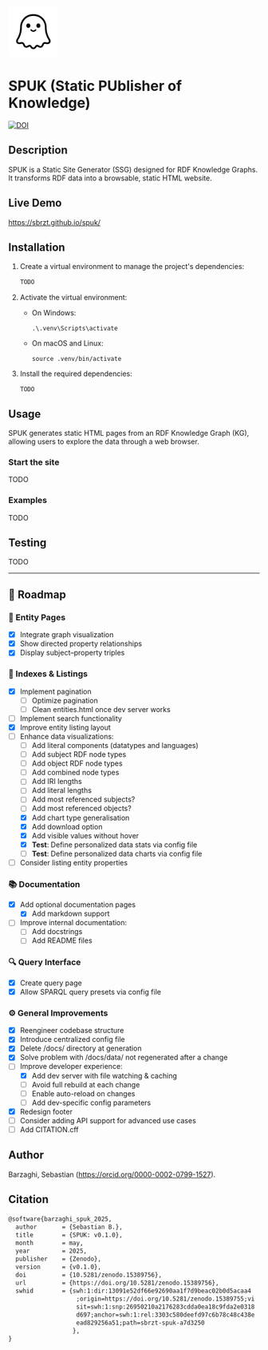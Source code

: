 <img src="static/img/logo.svg" alt="logo" width="100" height="auto"/>

# SPUK (Static PUblisher of Knowledge)

[![DOI](https://zenodo.org/badge/DOI/10.5281/zenodo.15389756.svg)](https://doi.org/10.5281/zenodo.15389756)

## Description

SPUK is a Static Site Generator (SSG) designed for RDF Knowledge Graphs. It transforms RDF data into a browsable, static HTML website.

## Live Demo

https://sbrzt.github.io/spuk/

## Installation

1. Create a virtual environment to manage the project's dependencies:

    ```bash
    TODO
    ```

2. Activate the virtual environment:

    * On Windows:
    
        ```
        .\.venv\Scripts\activate
        ```

    * On macOS and Linux:

        ```
        source .venv/bin/activate
        ```

3. Install the required dependencies:

    ```
    TODO
    ```

## Usage

SPUK generates static HTML pages from an RDF Knowledge Graph (KG), allowing users to explore the data through a web browser.

### Start the site

TODO

### Examples

TODO

## Testing

TODO

---

## 🚧 Roadmap

### 🧠 Entity Pages

* [x] Integrate graph visualization
* [x] Show directed property relationships
* [x] Display subject–property triples

### 📂 Indexes & Listings

* [x] Implement pagination
  * [ ] Optimize pagination
  * [ ] Clean entities.html once dev server works
* [ ] Implement search functionality
* [x] Improve entity listing layout
* [ ] Enhance data visualizations:
  * [ ] Add literal components (datatypes and languages)
  * [ ] Add subject RDF node types
  * [ ] Add object RDF node types
  * [ ] Add combined node types
  * [ ] Add IRI lengths
  * [ ] Add literal lengths
  * [ ] Add most referenced subjects?
  * [ ] Add most referenced objects?
  * [x] Add chart type generalisation
  * [x] Add download option
  * [x] Add visible values without hover
  * [x] **Test**: Define personalized data stats via config file
  * [ ] **Test**: Define personalized data charts via config file
* [ ] Consider listing entity properties

### 📚 Documentation

* [x] Add optional documentation pages
  * [x] Add markdown support
* [ ] Improve internal documentation:
  * [ ] Add docstrings
  * [ ] Add README files

### 🔍 Query Interface

* [x] Create query page
* [x] Allow SPARQL query presets via config file

### ⚙️ General Improvements

* [x] Reengineer codebase structure
* [x] Introduce centralized config file
* [x] Delete /docs/ directory at generation
* [x] Solve problem with /docs/data/ not regenerated after a change
* [ ] Improve developer experience:
  * [x] Add dev server with file watching & caching
  * [ ] Avoid full rebuild at each change
  * [ ] Enable auto-reload on changes
  * [ ] Add dev-specific config parameters
* [x] Redesign footer
* [ ] Consider adding API support for advanced use cases
* [ ] Add CITATION.cff

## Author

Barzaghi, Sebastian (https://orcid.org/0000-0002-0799-1527).

## Citation

```
@software{barzaghi_spuk_2025,
  author       = {Sebastian B.},
  title        = {SPUK: v0.1.0},
  month        = may,
  year         = 2025,
  publisher    = {Zenodo},
  version      = {v0.1.0},
  doi          = {10.5281/zenodo.15389756},
  url          = {https://doi.org/10.5281/zenodo.15389756},
  swhid        = {swh:1:dir:13091e52df66e92690aa1f7d9beac02b0d5acaa4
                   ;origin=https://doi.org/10.5281/zenodo.15389755;vi
                   sit=swh:1:snp:26950210a2176283cdda0ea18c9fda2e0318
                   d697;anchor=swh:1:rel:3303c580deefd97c6b78c48c438e
                   ead829256a51;path=sbrzt-spuk-a7d3250
                  },
}
```